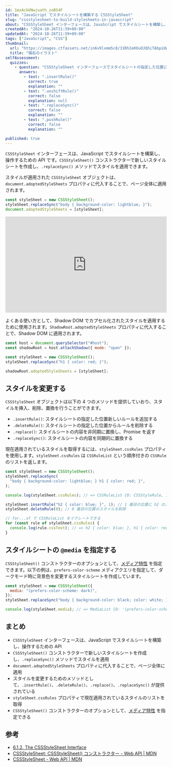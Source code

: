 ```yaml
---
id: 1mzAckUNwjuath_zoBS4F
title: "JavaScript でスタイルシートを構築する CSSStyleSheet"
slug: "cssstylesheet-to-build-stylesheets-in-javascript"
about: "CSSStyleSheet インターフェースは、JavaScript でスタイルシートを構築し、操作するための API です。CSSStyleSheet() コンストラクターで新しいスタイルシートを作成し、.replaceSync() メソッドでスタイルを適用できます。"
createdAt: "2024-10-26T11:59+09:00"
updatedAt: "2024-10-26T11:59+09:00"
tags: ["JavaScript", "CSS"]
thumbnail:
  url: "https://images.ctfassets.net/in6v9lxmm5c8/31Rh2eKOuOJQhiTAbpiUW4/905cac62d1c7739d6259f018ff4099a4/meteorite_inseki_illust_4635-768x691.png"
  title: "隕石のイラスト"
selfAssessment:
  quizzes:
    - question: "CSSStyleSheet インターフェースでスタイルシートの指定した位置に新しいルールを追加するメソッドはどれか？"
      answers:
        - text: ".insertRule()"
          correct: true
          explanation: ""
        - text: ".unshiftRule()"
          correct: false
          explanation: null
        - text: ".replaceSync()"
          correct: false
          explanation: ""
        - text: ".pushRule()"
          correct: false
          explanation: ""

published: true
---
```


`CSSStyleSheet` インターフェースは、JavaScript でスタイルシートを構築し、操作するための API です。`CSSStyleSheet()` コンストラクターで新しいスタイルシートを作成し、`.replaceSync()` メソッドでスタイルを適用できます。

スタイルが適用された `CSSStyleSheet` オブジェクトは、`document.adoptedStyleSheets` プロパティに代入することで、ページ全体に適用されます。

```js
const styleSheet = new CSSStyleSheet();
styleSheet.replaceSync("body { background-color: lightblue; }");
document.adoptedStyleSheets = [styleSheet];
```

<iframe height="300" style="width: 100%;" scrolling="no" title="Untitled" src="https://codepen.io/azukiazusa1/embed/ExqoyGB?default-tab=css%2Cresult" frameborder="no" loading="lazy" allowtransparency="true" allowfullscreen="true">
  See the Pen <a href="https://codepen.io/azukiazusa1/pen/ExqoyGB">
  Untitled</a> by azukiazusa1 (<a href="https://codepen.io/azukiazusa1">@azukiazusa1</a>)
  on <a href="https://codepen.io">CodePen</a>.
</iframe>

よくある使い方として、Shadow DOM でカプセル化されたスタイルを適用するために使用されます。`ShadowRoot.adoptedStyleSheets` プロパティに代入することで、Shadow DOM に適用されます。

```js
const host = document.querySelector("#host");
const shadowRoot = host.attachShadow({ mode: "open" });

const styleSheet = new CSSStyleSheet();
styleSheet.replaceSync("h1 { color: red; }");

shadowRoot.adoptedStyleSheets = [styleSheet];
```

## スタイルを変更する

`CSSStyleSheet` オブジェクトは以下の 4 つのメソッドを提供していおり、スタイルを挿入、削除、置換を行うことができます。

- `.insertRule()`: スタイルシートの指定した位置新しいルールを追加する
- `.deleteRule()`: スタイルシートの指定した位置からルールを削除する
- `.replace()`: スタイルシートの内容を非同期に置換し、Promise を返す
- `.replaceSync()`: スタイルシートの内容を同期的に置換する

現在適用されているスタイルを取得するには、`styleSheet.cssRules` プロパティを使用します。`styleSheet.cssRules` は `CSSRuleList` という順序付きの `CSSRule` のリストを返します。

```js
const styleSheet = new CSSStyleSheet();
styleSheet.replaceSync(
  "body { background-color: lightblue; } h1 { color: red; }",
);

console.log(styleSheet.cssRules); // => CSSRuleList {0: CSSStyleRule, 1: CSSStyleRule, length: 2}

styleSheet.insertRule("h2 { color: blue; }", 1); // 1 番目の位置に h2 のスタイルを追加
styleSheet.deleteRule(0); // 0 番目の位置のスタイルを削除

// for...of で CSSRuleList をイテレートできる
for (const rule of styleSheet.cssRules) {
  console.log(rule.cssText); // => h2 { color: blue; }, h1 { color: red; }
}
```

## スタイルシートの `@media` を指定する

`CSSStyleSheet()` コンストラクターのオプションとして、[メディア特性](https://developer.mozilla.org/ja/docs/Web/CSS/@media#%E3%83%A1%E3%83%87%E3%82%A3%E3%82%A2%E7%89%B9%E6%80%A7) を指定できます。以下の例は、`prefers-color-scheme` メディアクエリを指定して、ダークモード時に背景色を変更するスタイルシートを作成しています。

```js
const styleSheet = new CSSStyleSheet({
  media: "(prefers-color-scheme: dark)",
});
styleSheet.replaceSync("body { background-color: black; color: white; }");

console.log(styleSheet.media); // => MediaList {0: '(prefers-color-scheme: dark)', length: 1, mediaText: '(prefers-color-scheme: dark)'}
```

## まとめ

- `CSSStyleSheet` インターフェースは、JavaScript でスタイルシートを構築し、操作するための API
- `CSSStyleSheet()` コンストラクターで新しいスタイルシートを作成し、`.replaceSync()` メソッドでスタイルを適用
- `document.adoptedStyleSheets` プロパティに代入することで、ページ全体に適用
- スタイルを変更するためのメソッドとして、`.insertRule()`、`.deleteRule()`、`.replace()`、`.replaceSync()` が提供されている
- `styleSheet.cssRules` プロパティで現在適用されているスタイルのリストを取得
- `CSSStyleSheet()` コンストラクターのオプションとして、[メディア特性](https://developer.mozilla.org/ja/docs/Web/CSS/@media#%E3%83%A1%E3%83%87%E3%82%A3%E3%82%A2%E7%89%B9%E6%80%A7) を指定できる

## 参考

- [6.1.2. The CSSStyleSheet Interface](https://drafts.csswg.org/cssom/#the-cssstylesheet-interface)
- [CSSStyleSheet: CSSStyleSheet() コンストラクター - Web API | MDN](https://developer.mozilla.org/ja/docs/Web/API/CSSStyleSheet/CSSStyleSheet)
- [CSSStyleSheet - Web API | MDN](https://developer.mozilla.org/ja/docs/Web/API/CSSStyleSheet)
